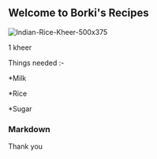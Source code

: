 ## Welcome to Borki's Recipes

 ![Indian-Rice-Kheer-500x375](https://user-images.githubusercontent.com/69785002/91653209-242e8080-eabc-11ea-990f-1e0b9158cd79.jpg)

1 kheer

Things needed :-

*Milk


*Rice


*Sugar



### Markdown



Thank you 
